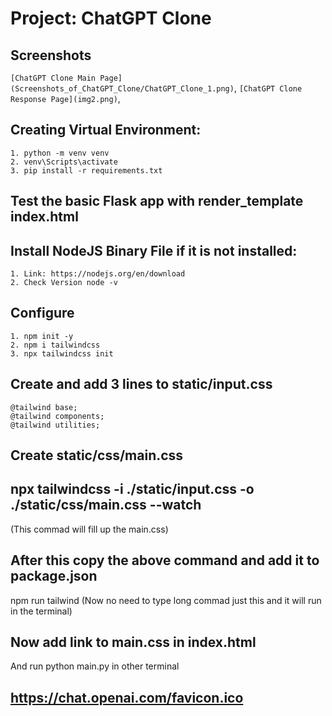 # Project: ChatGPT Clone

## Screenshots
`[ChatGPT Clone Main Page](Screenshots_of_ChatGPT_Clone/ChatGPT_Clone_1.png)`, `[ChatGPT Clone Response Page](img2.png)`,

## Creating Virtual Environment:
    1. python -m venv venv
    2. venv\Scripts\activate
    3. pip install -r requirements.txt

## Test the basic Flask app with render_template index.html

## Install NodeJS Binary File if it is not installed:
    1. Link: https://nodejs.org/en/download
    2. Check Version node -v

## Configure
    1. npm init -y
    2. npm i tailwindcss
    3. npx tailwindcss init

## Create and add 3 lines to static/input.css
    @tailwind base;
    @tailwind components;
    @tailwind utilities;

## Create static/css/main.css

## npx tailwindcss -i ./static/input.css -o ./static/css/main.css --watch
(This commad will fill up the main.css)

## After this copy the above command and add it to package.json
npm run tailwind (Now no need to type long commad just this and it will run in the terminal)

## Now add link to main.css in index.html
And run python main.py in other terminal

## https://chat.openai.com/favicon.ico
